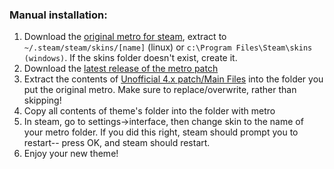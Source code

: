 ### Manual installation:

1.  Download the [original metro for steam](https://github.com/minischetti/metro-for-steam/releases/tag/v4.4), extract to `~/.steam/steam/skins/[name]` (linux) or `c:\Program Files\Steam\skins (windows)`. If the skins folder doesn't exist, create it.
2.  Download the [latest release of the metro patch](https://github.com/redsigma/UPMetroSkin/tags)
3.  Extract the contents of [Unofficial 4.x patch/Main Files](https://github.com/redsigma/UPMetroSkin/tree/master/Unofficial%204.x%20Patch/Main%20Files%20[Install%20First]) into the folder you put the original metro. Make sure to replace/overwrite, rather than skipping!
4.  Copy all contents of theme's folder into the folder with metro
5.  In steam, go to settings->interface, then change skin to the name of your metro folder. If you did this right, steam should prompt you to restart-- press OK, and steam should restart.
6.  Enjoy your new theme!